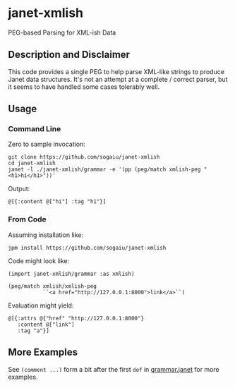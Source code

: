 # janet-xmlish

PEG-based Parsing for XML-ish Data

## Description and Disclaimer

This code provides a single PEG to help parse XML-like strings to
produce Janet data structures.  It's not an attempt at a complete /
correct parser, but it seems to have handled some cases tolerably
well.

## Usage

### Command Line

Zero to sample invocation:

```
git clone https://github.com/sogaiu/janet-xmlish
cd janet-xmlish
janet -l ./janet-xmlish/grammar -e '(pp (peg/match xmlish-peg "<h1>hi</h1>"))'
```

Output:

```
@[{:content @["hi"] :tag "h1"}]
```

### From Code

Assuming installation like:

```
jpm install https://github.com/sogaiu/janet-xmlish
```

Code might look like:

```
(import janet-xmlish/grammar :as xmlish)

(peg/match xmlish/xmlish-peg
           ``<a href="http://127.0.0.1:8000">link</a>``)
```

Evaluation might yield:
```
@[{:attrs @{"href" "http://127.0.0.1:8000"}
   :content @["link"]
   :tag "a"}]
```

## More Examples

See `(comment ...)` form a bit after the first `def` in [grammar.janet](./janet-xmlish/grammar.janet) for more examples.

